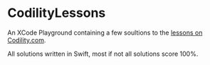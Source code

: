 # CodilityLessons

An XCode Playground containing a few soultions to the [lessons on Codility.com](https://app.codility.com/programmers/lessons/1-iterations/). 

All solutions written in Swift, most if not all solutions score 100%.
